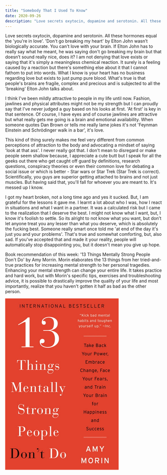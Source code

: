 ```yaml
---
title: "Somebody That I Used To Know"
date: 2020-09-26
description: "Love secrets oxytocin, dopamine and serotonin. All these hormones equal the..."
---
```


Love secrets oxytocin, dopamine and serotonin. All these hormones equal the 'you're in love'. 'Don't go breaking my heart' by Elton John wasn’t biologically accurate. You can't love with your brain. If Elton John has to really say what he meant, he was saying don't go breaking my brain but that doesn’t sound really nice, does it? I am not denying that love exists or saying that it's simply a meaningless chemical reaction. It surely is a feeling caused by a reaction but there's something else about it that I cannot fathom to put into words. What I know is your heart has no business regarding love but exists to just pump pure blood. What's true is that people's brains are fragile, complex and precious and is subjected to all the 'breaking' Elton John talks about. 

I think I've been mildly attractive to people in my life until now. Fashion, jawlines and physical attributes might not be my strength but I can proudly say that I've never judged a guy based on his looks at first. 'At first' is key in that sentence. Of course, I have eyes and of course jawlines are attractive but what really gets me going is a brain and emotional availability. When someone quotes Dan Brown or tells me really lame jokes it's not 'Feynman Einstein and Schrödinger walk in a bar', it's love. 

This kind of thing surely makes me feel very different from common perceptions of attraction to the body and advocating a mindset of saying 'look at that ass'. I never really got that. I don't mean to disregard or make people seem shallow because, I appreciate a cute butt but I speak for all the geeks out there who get caught off guard by definitions, research questions, conspiracy theories or even their common love for debating a social issue or which is better - Star wars or Star Trek (Star Trek is correct). Scientifically, you guys are superior getting attached to brains and not just muscles. But having said that, you'll fall for whoever you are meant to. It's messed up I know.

I got my heart broken, not a long time ago and yes it sucked. But, I am grateful for the lessons it gave me. I learnt a lot about who I was, how I react in situations and what I want in a partner. It was a calculated risk but I came to the realization that I deserve the best. I might not know what I want, but, I know it's foolish to settle. So its alright to not know what you want, but don’t let anyone treat you any lesser than what you deserve, which is absolutely the fucking best. Someone really smart once told me 'at end of the day it's just you and your problems'. That's true and somewhat comforting, but, also sad. If you've accepted that and made it your reality, people will automatically stop disappointing you, but it doesn't mean you give up hope.

Book recommendation of this week: '13 Things Mentally Strong People Don't Do' by Amy Morrin. Morin elaborates the 13 things from her tried-and-true practices for increasing mental strength to her personal tragedies. Enhancing your mental strength can change your entire life. It takes practice and hard work, but with Morin's specific tips, exercises and troubleshooting advice, it is possible to drastically improve the quality of your life and most importantly, realize that you haven't gotten it half as bad as the other person.

![Cover](assets/img1.jpg)